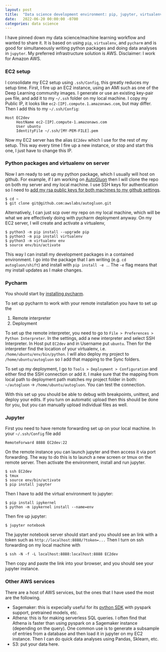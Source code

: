 ```yaml
---
layout: post
title:  "Data science development environment: pip, jupyter, virtualenv, pycharm, and AWS"
date:   2022-06-20 00:00:00 -0700
categories: data science
---
```


I have pinned down my data science/machine learning workflow and wanted to share it.  It is based on using `pip`, `virtualenv`, and `pycharm` and is good for simultaneously writing python packages and doing data analyses in `jupyter`.  My preferred infrastructure solution is AWS.  Disclaimer: I work for Amazon AWS.

### EC2 setup

I consolidate my EC2 setup using `.ssh/Config`, this greatly reduces my setup time.  First, I fire up an EC2 instance, using an AMI such as one of the Deep Learning community images.  I generate or use an existing key-pair `pem` file, and add it to my `~/.ssh` folder on my local machine.  I copy my Public IP, it looks like `ec2-[IP].compute.1.amazonaws.com`, but may differ.  Then I add this to my `~/.ssh/Config`:

```
Host EC2dev
     HostName ec2-[IP].compute-1.amazonaws.com
     User ubuntu
     IdentityFile ~/.ssh/[MY-PEM-FILE].pem
```

Now my EC2 server has the alias `EC2dev` which I use for the rest of my setup.  This way every time I fire up a new instance, or stop and start this one, I just have to change this IP.

### Python packages and virtualenv on server

Now I am ready to set up my python package, which I usually will host on github.  For example, if I am working on [AutoGluon](https://github.com/awslabs/autogluon) then I will clone the repo on both my server and my local machine.  I use SSH keys for authentication so I need to [add my rsa public keys for both machines to my github settings](https://docs.github.com/en/authentication/connecting-to-github-with-ssh/generating-a-new-ssh-key-and-adding-it-to-the-ssh-agent).

```
$ cd ~
$ git clone git@github.com:awslabs/autogluon.git
```

Alternatively, I can just scp over my repo on my local machine, which will be what we are effectively doing with pycharm deployment anyway.
On my EC2 server, I will create and activate a virtualenv,

```
$ python3 -m pip install --upgrade pip
$ python3 -m pip install virtualenv
$ python3 -m virtualenv env
$ source env/bin/activate
```

This way I can install my development packages in a contained environment.  I go into the package that I am writing (e.g. `cd autogluon/shift`) and install with `pip install -e .`.  The `-e` flag means that my install updates as I make changes.

### Pycharm

You should start by [installing pycharm](https://www.jetbrains.com/pycharm/).  

To set up pycharm to work with your remote installation you have to set up the
1. Remote interpreter
2. Deployment

To set up the remote interpreter, you need to go to `File > Preferences > Python Interpreter`.  In the settings, add a new interpreter and select SSH Interpreter.  In Host put `EC2dev` and in Username put `ubuntu`.  Then for the interpreter find the location of your virtualenv, i.e. `/home/ubuntu/env/bin/python`.  I will also deploy my project to `/home/ubuntu/autogluon` so I add that mapping to the Sync folders.

To set up my deployment, I go to `Tools > Deployment > Configuration` and either find the SSH connection or add it.  I make sure that the mapping from local path to deployment path matches my project folder in both: `~/autogluon` -> `/home/ubuntu/autogluon`.  You can test the connection.

With this set up you should be able to debug with breakpoints, unittest, and deploy your edits.  If you turn on automatic upload then this should be done for you, but you can manually upload individual files as well.

### Jupyter

First you need to have remote forwarding set up on your local machine.  In your `~/.ssh/Config` file add
```
RemoteForward 8888 EC2dev:22
```

On the remote instance you can launch jupyter and then access it via port forwarding.  The way to do this is to launch a new screen or tmux on the remote server.  Then activate the environment, install and run jupyter.

```
$ ssh EC2dev
$ tmux
$ source env/bin/activate
$ pip install jupyter
```

Then I have to add the virtual environment to jupyter:
```
$ pip install ipykernel
$ python -m ipykernel install --name=env
```

Then fire up jupyter:
```
$ jupyter notebook
```

The jupyter notebook server should start and you should see an link with a token such as
`http://localhost:8888/?token=...`
Then I turn on ssh forwarding on my local machine with

```
$ ssh -N -f -L localhost:8888:localhost:8888 EC2dev
```

Then copy and paste the link into your browser, and you should see your jupyter instance.

### Other AWS services

There are a host of AWS services, but the ones that I have used the most are the following.

- Sagemaker: this is expecially useful for its [python SDK](https://sagemaker.readthedocs.io/en/stable/) with pyspark support, pretrained models, etc.
- Athena: this is for making serverless SQL queries.  I often find that Athena is faster than using pyspark on a Sagemaker instance (depending on the query).  One common use is to generate a subsample of entries from a database and then load it in jupyter on my EC2 instance.  Then I can do quick data analyses using Pandas, Sklearn, etc. 
- S3: put your data here.

